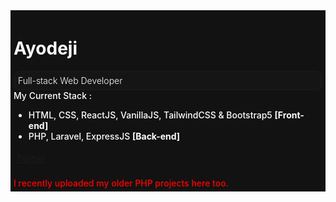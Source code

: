 <div style="color: white; background:#121212; font-weight:500; padding:5px;">
  <h1 style="font-weight:700, font-size:2rem;">Ayodeji</h1>
  <div style="color:white;background:#151515;font-weight:300;padding:5px;border-radius:10px;border:2px solid #191919;">Full-stack Web Developer</div>
My Current Stack : 
  <ul>
    <li>HTML, CSS, ReactJS, VanillaJS, TailwindCSS & Bootstrap5 <b>[Front-end]</b></li>
    <li>PHP, Laravel, ExpressJS <b>[Back-end]</b></li>
  </ul>
 
  <div style="padding:5px;"><a href="https://twitter.com/_realao">Twitter</a></div>
 </br>
<font color="red">I recently uploaded my older PHP projects here too.</font>
</div>
